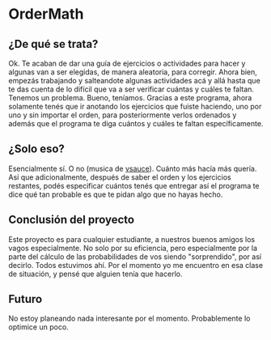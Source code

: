 # OrderMath

## ¿De qué se trata?
Ok. Te acaban de dar una guía de ejercicios o actividades para hacer y algunas van a ser elegidas, de manera aleatoria, para corregir. Ahora bien, empezás trabajando y salteandote algunas actividades acá y allá hasta que te das cuenta de lo difícil que va a ser verificar cuántas y cuáles te faltan. Tenemos un problema. Bueno, teníamos. Gracias a este programa, ahora solamente tenés que ir anotando los ejercicios que fuiste haciendo, uno por uno y sin importar el orden, para posteriormente verlos ordenados y además que el programa te diga cuántos y cuáles te faltan específicamente.

## ¿Solo eso?
Esencialmente sí. O no (musica de [vsauce](https://www.youtube.com/user/Vsauce)). Cuánto más hacía más quería. Así que adicionalmente, después de saber el orden y los ejercicios restantes, podés especificar cuántos tenés que entregar así el programa te dice qué tan probable es que te pidan algo que no hayas hecho.

## Conclusión del proyecto
Este proyecto es para cualquier estudiante, a nuestros buenos amigos los vagos especialmente. No solo por su eficiencia, pero especialmente por la parte del cálculo de las probabilidades de vos siendo "sorprendido", por así decirlo. Todos estuvimos ahí. Por el momento yo me encuentro en esa clase de situación, y pensé que alguien tenía que hacerlo.

## Futuro
No estoy planeando nada interesante por el momento. Probablemente lo optimice un poco.
